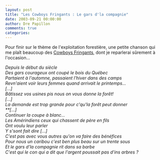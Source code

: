 ```yaml
---
layout: post
title: "Les Cowboys Fringants : Le gars d'la compagnie"
date: 2003-09-21 00:00:00
author: Dre Papillon
comments: true
categories: 
---
```



Pour finir sur le thème de l'exploitation forestière, une petite chanson qui me plaît beaucoup des [Cowboys Fringants](http://www.cowboysfringants.com/), dont je reparlerai sûrement à l'occasion...

*Depuis le début du siècle <BR>Des gars courageux ont coupé le bois du Québec <BR>Partaient à l'automne, passaient l'hiver dans des camps <BR>Revn'aient voir leurs femmes quand arrivait le printemps...<BR>[...]<BR>Bâtissez vos usines pis nous on vous donne la forêt! <BR>[...]<BR>La demande est trop grande pour c'qu'la forêt peut donner<BR>**[...]<BR>Continuer la coupe à blanc... <BR>Les Amérindiens ceux qui chassent de père en fils <BR>Ont voulu leur parler <BR>Y s'sont fait dire [...]<BR>C'est pas avec vous autres qu'on va faire des bénéfices<BR>Pour nous un caribou c'est ben plus beau sur un trente sous <BR>Et le gars d'la compagnie rit dans sa barbe <BR>C'est qui le con qui a dit que l'argent poussait pas d'ins arbres ?* 
